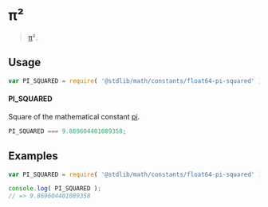 # π²

> [π][pi]².

<!-- <usage> -->

## Usage

``` javascript
var PI_SQUARED = require( '@stdlib/math/constants/float64-pi-squared' );
```

#### PI_SQUARED

Square of the mathematical constant [pi][pi].

``` javascript
PI_SQUARED === 9.869604401089358;
```

<!-- </usage> -->


<!-- <examples> -->

## Examples

<!-- TODO: better example -->

``` javascript
var PI_SQUARED = require( '@stdlib/math/constants/float64-pi-squared' );

console.log( PI_SQUARED );
// => 9.869604401089358
```

<!-- </examples> -->


<!-- <links> -->

<!-- FIXME -->

[pi]: https://github.com/const-io/pi

<!-- </links> -->
